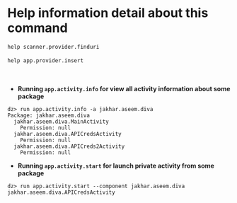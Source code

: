 # Help information detail about this command #
    
```help scanner.provider.finduri```
</br>
</br>
```help app.provider.insert```
</br></br></br>
* **Running `app.activity.info` for view all activity information about some package**
```    
dz> run app.activity.info -a jakhar.aseem.diva
Package: jakhar.aseem.diva
  jakhar.aseem.diva.MainActivity
    Permission: null
  jakhar.aseem.diva.APICredsActivity
    Permission: null
  jakhar.aseem.diva.APICreds2Activity
    Permission: null
```    

* **Running `app.activity.start` for launch private activity from some package**
```
dz> run app.activity.start --component jakhar.aseem.diva jakhar.aseem.diva.APICredsActivity
```
